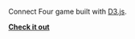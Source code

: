Connect Four game built with [D3.js](https://d3js.org/).

[**Check it out**](https://gnerzhin.github.io/connect-d4)
